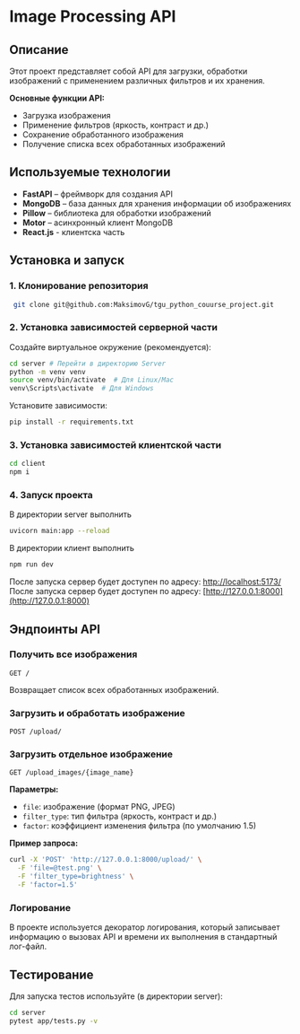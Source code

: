 # Image Processing API

## Описание

Этот проект представляет собой API для загрузки, обработки изображений с применением различных фильтров и их хранения.

**Основные функции API:**

- Загрузка изображения
- Применение фильтров (яркость, контраст и др.)
- Сохранение обработанного изображения
- Получение списка всех обработанных изображений

## Используемые технологии

- **FastAPI** – фреймворк для создания API
- **MongoDB** – база данных для хранения информации об изображениях
- **Pillow** – библиотека для обработки изображений
- **Motor** – асинхронный клиент MongoDB
- **React.js** - клиентска часть

## Установка и запуск

### 1. Клонирование репозитория

```sh
 git clone git@github.com:MaksimovG/tgu_python_couurse_project.git
```

### 2. Установка зависимостей серверной части

Создайте виртуальное окружение (рекомендуется):

```sh
cd server # Перейти в директорию Server
python -m venv venv
source venv/bin/activate  # Для Linux/Mac
venv\Scripts\activate  # Для Windows
```

Установите зависимости:

```sh
pip install -r requirements.txt
```

### 3. Установка зависимостей клиентской части

```sh
cd client
npm i
```

### 4. Запуск проекта

В директории server выполнить
```sh
uvicorn main:app --reload
```

В директории клиент выполнить

```sh
npm run dev
```

После запуска сервер будет доступен по адресу: [http://localhost:5173/](http://localhost:5173/)
После запуска сервер будет доступен по адресу: [http://127.0.0.1:8000](http://127.0.0.1:8000)

## Эндпоинты API

### Получить все изображения

```
GET /
```

Возвращает список всех обработанных изображений.

### Загрузить и обработать изображение

```
POST /upload/
```

### Загрузить отдельное изображение

```
GET /upload_images/{image_name}
```
**Параметры:**

- `file`: изображение (формат PNG, JPEG)
- `filter_type`: тип фильтра (яркость, контраст и др.)
- `factor`: коэффициент изменения фильтра (по умолчанию 1.5)

**Пример запроса:**

```sh
curl -X 'POST' 'http://127.0.0.1:8000/upload/' \
  -F 'file=@test.png' \
  -F 'filter_type=brightness' \
  -F 'factor=1.5'
```

### Логирование

В проекте используется декоратор логирования, который записывает информацию о вызовах API и времени их выполнения в стандартный лог-файл.

## Тестирование

Для запуска тестов используйте (в директории server):

```sh
cd server
pytest app/tests.py -v
```
